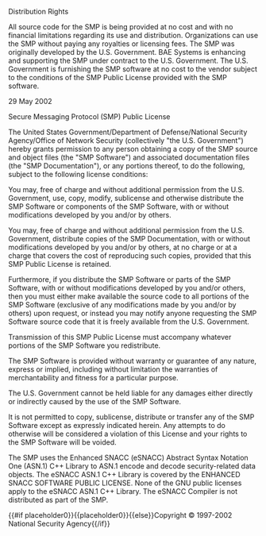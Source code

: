 Distribution Rights

All source code for the SMP is being provided at no cost and with no financial limitations regarding its use and distribution. Organizations can use the SMP without paying any royalties or licensing fees. The SMP was originally developed by the U.S. Government. BAE Systems is enhancing and supporting the SMP under contract to the U.S. Government. The U.S. Government is furnishing the SMP software at no cost to the vendor subject to the conditions of the SMP Public License provided with the SMP software.

29 May 2002

Secure Messaging Protocol (SMP) Public License

The United States Government/Department of Defense/National Security Agency/Office of Network Security (collectively &quot;the U.S. Government&quot;) hereby grants permission to any person obtaining a copy of the SMP source and object files (the &quot;SMP Software&quot;) and associated documentation files (the &quot;SMP Documentation&quot;), or any portions thereof, to do the following, subject to the following license conditions:

You may, free of charge and without additional permission from the U.S. Government, use, copy, modify, sublicense and otherwise distribute the SMP Software or components of the SMP Software, with or without modifications developed by you and/or by others.

You may, free of charge and without additional permission from the U.S. Government, distribute copies of the SMP Documentation, with or without modifications developed by you and/or by others, at no charge or at a charge that covers the cost of reproducing such copies, provided that this SMP Public License is retained.

Furthermore, if you distribute the SMP Software or parts of the SMP Software, with or without modifications developed by you and/or others, then you must either make available the source code to all portions of the SMP Software (exclusive of any modifications made by you and/or by others) upon request, or instead you may notify anyone requesting the SMP Software source code that it is freely available from the U.S. Government.

Transmission of this SMP Public License must accompany whatever portions of the SMP Software you redistribute.

The SMP Software is provided without warranty or guarantee of any nature, express or implied, including without limitation the warranties of merchantability and fitness for a particular purpose.

The U.S. Government cannot be held liable for any damages either directly or indirectly caused by the use of the SMP Software.

It is not permitted to copy, sublicense, distribute or transfer any of the SMP Software except as expressly indicated herein. Any attempts to do otherwise will be considered a violation of this License and your rights to the SMP Software will be voided.

The SMP uses the Enhanced SNACC (eSNACC) Abstract Syntax Notation One (ASN.1) C++ Library to ASN.1 encode and decode security-related data objects. The eSNACC ASN.1 C++ Library is covered by the ENHANCED SNACC SOFTWARE PUBLIC LICENSE. None of the GNU public licenses apply to the eSNACC ASN.1 C++ Library. The eSNACC Compiler is not distributed as part of the SMP.

{{#if placeholder0}}{{placeholder0}}{{else}}Copyright © 1997-2002 National Security Agency{{/if}}